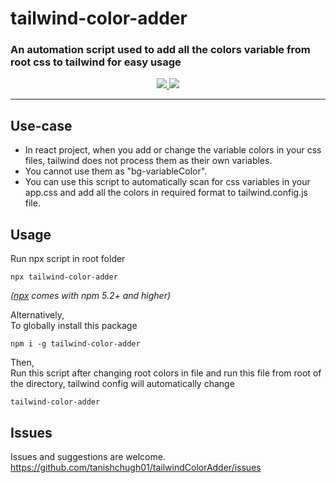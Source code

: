 # tailwind-color-adder

### An automation script used to add all the colors variable from root css to tailwind for easy usage

<div align=center>
<a href="https://www.npmjs.com/package/tailwind-color-adder">
<img src="https://img.shields.io/npm/dw/tailwind-color-adder.svg">
<img src="https://img.shields.io/npm/v/tailwind-color-adder">
</a>
</div>
<hr>

## Use-case

- In react project, when you add or change the variable colors in your css files, tailwind does not process them as their own variables.
- You cannot use them as "bg-variableColor".
- You can use this script to automatically scan for css variables in your app.css and add all the colors in required format to tailwind.config.js file.


## Usage

Run npx script in root folder

```
npx tailwind-color-adder
```

_([npx](https://medium.com/@maybekatz/introducing-npx-an-npm-package-runner-55f7d4bd282b) comes with npm 5.2+ and higher)_

Alternatively,<br>
To globally install this package

```
npm i -g tailwind-color-adder
```

Then,<br>
Run this script after changing root colors in file and run this file from root of the directory, tailwind config will automatically change

```
tailwind-color-adder
```

## Issues
Issues and suggestions are welcome.
https://github.com/tanishchugh01/tailwindColorAdder/issues
